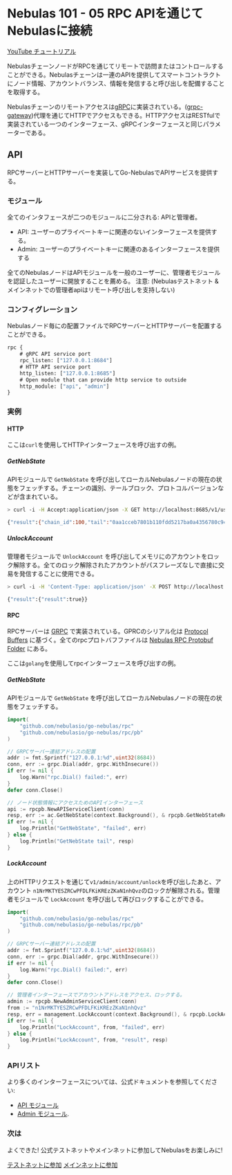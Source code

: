 # Nebulas 101 - 05 RPC APIを通じてNebulasに接続

[YouTube チュートリアル](https://www.youtube.com/watch?v=to3tkwFjVXo)

NebulasチェーンノードがRPCを通じてリモートで訪問またはコントロールすることができる。Nebulasチェーンは一連のAPIを提供してスマートコントラクトにノード情報、アカウントバランス、情報を発信すると呼び出しを配備することを取得する。

Nebulasチェーンのリモートアクセスは[gRPC](https://grpc.io)に実装されている。([grpc-gateway](https://github.com/grpc-ecosystem/grpc-gateway))代理を通じてHTTPでアクセスもできる。HTTPアクセスはRESTfulで実装されている一つのインターフェース、gRPCインターフェースと同じパラメーターである。

## API

RPCサーバーとHTTPサーバーを実装してGo-NebulasでAPIサービスを提供する。

### モジュール

全てのインタフェースが二つのモジュールに二分される: APIと管理者。

- API: ユーザーのプライベートキーに関連のないインターフェースを提供する。
- Admin: ユーザーのプライベートキーに関連のあるインターフェースを提供する

全てのNebulasノードはAPIモジュールを一般のユーザーに、管理者モジュールを認証したユーザーに開放することを薦める。
注意: (Nebulasテストネット & メインネットでの管理者apiはリモート呼び出しを支持しない)

### コンフィグレーション

Nebulasノード毎にの配置ファイルでRPCサーバーとHTTPサーバーを配置することができる。

```protobuf
rpc {
    # gRPC API service port
    rpc_listen: ["127.0.0.1:8684"]
    # HTTP API service port
    http_listen: ["127.0.0.1:8685"]
    # Open module that can provide http service to outside
    http_module: ["api", "admin"]
}
```

### 実例

#### HTTP

ここは`curl`を使用してHTTPインターフェースを呼び出すの例。

##### GetNebState

APIモジュールで `GetNebState` を呼び出してローカルNebulasノードの現在の状態をフェッチする。チェーンの識別、テールブロック、プロトコルバージョンなどが含まれている。

```bash
> curl -i -H Accept:application/json -X GET http://localhost:8685/v1/user/nebstate

{"result":{"chain_id":100,"tail":"0aa1cceb7801b110fdd5217ba0a4356780c940133924d1c1a4eb60336934dab1","lib":"0000000000000000000000000000000000000000000000000000000000000000","height":"479","protocol_version":"/neb/1.0.0","synchronized":false,"version":"0.7.0"}}
```

##### UnlockAccount

管理者モジュールで `UnlockAccount` を呼び出してメモリにのアカウントをロック解除する。全てのロック解除されたアカウントがパスフレーズなしで直接に交易を発信することに使用できる。

```bash
> curl -i -H 'Content-Type: application/json' -X POST http://localhost:8685/v1/admin/account/unlock -d '{"address":"n1NrMKTYESZRCwPFDLFKiKREzZKaN1nhQvz", "passphrase": "passphrase"}'

{"result":{"result":true}}
```

#### RPC

RPCサーバーは [GRPC](https://grpc.io/) で実装されている。GPRCのシリアル化は [Protocol Buffers](https://github.com/google/protobuf) に基づく。全てのrpcプロトバフファイルは [Nebulas RPC Protobuf Folder](https://github.com/nebulasio/go-nebulas/tree/develop/rpc/pb) にある。

ここは`golang`を使用してrpcインターフェースを呼び出すの例。

##### GetNebState

APIモジュールで `GetNebState` を呼び出してローカルNebulasノードの現在の状態をフェッチする。

```go
import(
    "github.com/nebulasio/go-nebulas/rpc"
    "github.com/nebulasio/go-nebulas/rpc/pb"
)

// GRPCサーバー連結アドレスの配置
addr := fmt.Sprintf("127.0.0.1:%d",uint32(8684))
conn, err := grpc.Dial(addr, grpc.WithInsecure())
if err != nil {
    log.Warn("rpc.Dial() failed:", err)
}
defer conn.Close()

// ノード状態情報にアクセスためのAPIインターフェース
api := rpcpb.NewAPIServiceClient(conn)
resp, err := ac.GetNebState(context.Background(), & rpcpb.GetNebStateRequest {})
if err != nil {
    log.Println("GetNebState", "failed", err)
} else {
    log.Println("GetNebState tail", resp)
}
```

##### LockAccount

上のHTTPリクエストを通じて`v1/admin/account/unlock`を呼び出したあと、アカウント `n1NrMKTYESZRCwPFDLFKiKREzZKaN1nhQvz`のロックが解除される。管理者モジュールで `LockAccount` を呼び出して再びロックすることができる。

```go
import(
    "github.com/nebulasio/go-nebulas/rpc"
    "github.com/nebulasio/go-nebulas/rpc/pb"
)

// GRPCサーバー連結アドレスの配置
addr := fmt.Sprintf("127.0.0.1:%d",uint32(8684))
conn, err := grpc.Dial(addr, grpc.WithInsecure())
if err != nil {
    log.Warn("rpc.Dial() failed:", err)
}
defer conn.Close()

// 管理者インターフェースでアカウントアドレスをアクセス、ロックする。
admin := rpcpb.NewAdminServiceClient(conn)
from := "n1NrMKTYESZRCwPFDLFKiKREzZKaN1nhQvz"
resp, err = management.LockAccount(context.Background(), & rpcpb.LockAccountRequest {Address: from})
if err != nil {
    log.Println("LockAccount", from, "failed", err)
} else {
    log.Println("LockAccount", from, "result", resp)
}
```

### APIリスト

より多くのインターフェースについては、公式ドキュメントを参照してください:

- [API モジュール](https://github.com/nebulasio/wiki/blob/master/rpc.md)
- [Admin モジュール](https://github.com/nebulasio/wiki/blob/master/rpc_admin.md).

### 次は

よくできた! 公式テストネットやメインネットに参加してNebulasをお楽しみに!

 [テストネットに参加](https://github.com/nebulasio/wiki/blob/master/testnet.md)
 [メインネットに参加](https://github.com/nebulasio/wiki/blob/master/mainnet.md)
